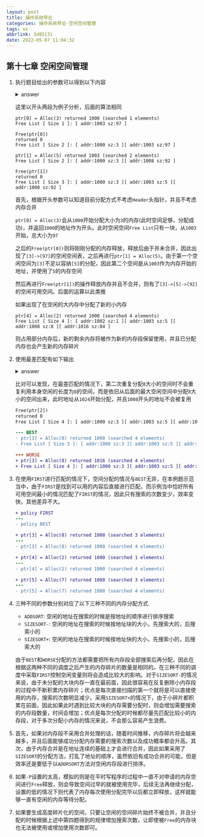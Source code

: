 ```yaml
---
layout: post
title: 操作系统导论
categories: 操作系统导论-空闲空间管理
tags: os
abbrlink: 3d85131
date: 2022-05-07 11:04:32
---
```


## 第十七章 空闲空间管理

1. 执行题目给出的参数可以得到以下内容

    <details>

    <summary> answer </summary>

    ```log
    seed 0
    size 100
    baseAddr 1000
    headerSize 0
    alignment -1
    policy BEST
    listOrder ADDRSORT
    coalesce False
    numOps 10
    range 10
    percentAlloc 50
    allocList
    compute True

    ptr[0] = Alloc(3) returned 1000 (searched 1 elements)
    Free List [ Size 1 ]: [ addr:1003 sz:97 ]

    Free(ptr[0])
    returned 0
    Free List [ Size 2 ]: [ addr:1000 sz:3 ][ addr:1003 sz:97 ]

    ptr[1] = Alloc(5) returned 1003 (searched 2 elements)
    Free List [ Size 2 ]: [ addr:1000 sz:3 ][ addr:1008 sz:92 ]

    Free(ptr[1])
    returned 0
    Free List [ Size 3 ]: [ addr:1000 sz:3 ][ addr:1003 sz:5 ][ addr:1008 sz:92 ]

    ptr[2] = Alloc(8) returned 1008 (searched 3 elements)
    Free List [ Size 3 ]: [ addr:1000 sz:3 ][ addr:1003 sz:5 ][ addr:1016 sz:84 ]

    Free(ptr[2])
    returned 0
    Free List [ Size 4 ]: [ addr:1000 sz:3 ][ addr:1003 sz:5 ][ addr:1008 sz:8 ][ addr:1016 sz:84 ]

    ptr[3] = Alloc(8) returned 1008 (searched 4 elements)
    Free List [ Size 3 ]: [ addr:1000 sz:3 ][ addr:1003 sz:5 ][ addr:1016 sz:84 ]

    Free(ptr[3])
    returned 0
    Free List [ Size 4 ]: [ addr:1000 sz:3 ][ addr:1003 sz:5 ][ addr:1008 sz:8 ][ addr:1016 sz:84 ]

    ptr[4] = Alloc(2) returned 1000 (searched 4 elements)
    Free List [ Size 4 ]: [ addr:1002 sz:1 ][ addr:1003 sz:5 ][ addr:1008 sz:8 ][ addr:1016 sz:84 ]

    ptr[5] = Alloc(7) returned 1008 (searched 4 elements)
    Free List [ Size 4 ]: [ addr:1002 sz:1 ][ addr:1003 sz:5 ][ addr:1015 sz:1 ][ addr:1016 sz:84 ]
    ```

    </details>

    这里以开头两段为例子分析，后面的算法相同

    ```log
    ptr[0] = Alloc(3) returned 1000 (searched 1 elements)
    Free List [ Size 1 ]: [ addr:1003 sz:97 ]

    Free(ptr[0])
    returned 0
    Free List [ Size 2 ]: [ addr:1000 sz:3 ][ addr:1003 sz:97 ]

    ptr[1] = Alloc(5) returned 1003 (searched 2 elements)
    Free List [ Size 2 ]: [ addr:1000 sz:3 ][ addr:1008 sz:92 ]

    Free(ptr[1])
    returned 0
    Free List [ Size 3 ]: [ addr:1000 sz:3 ][ addr:1003 sz:5 ][ addr:1008 sz:92 ]
    ```

    首先，根据开头参数可以知道目前分配方式不考虑`Header`头指针，并且不考虑内存合并

    `ptr[0] = Alloc(3)`会从`1000`开始分配大小为`3`的内存(此时空间足够，分配成功)，并返回`1000`的地址作为开头。此时空闲空间`Free List`只有一块，从`1003`开始，总大小为`97`

    之后的`Free(ptr[0])`则将刚刚分配的内存释放，释放后由于并未合并，因此出现了`[3]->[97]`的空闲空间表，之后再进行`ptr[1] = Alloc(5)`。由于第一个空闲空间为`[3]`不足以容纳`[5]`的分配，因此第二个空间是从`1003`作为内存开始的地址，并使用了`5`的内存空间

    然后再进行`Free(ptr[1])`的操作释放内存并且不合并，则有了`[3]->[5]->[92]`的空闲可用空间。后面的运算以此类推

    如果出现了在空闲的大内存中分配了新的小内存

    ```log
    ptr[4] = Alloc(2) returned 1000 (searched 4 elements)
    Free List [ Size 4 ]: [ addr:1002 sz:1 ][ addr:1003 sz:5 ][ addr:1008 sz:8 ][ addr:1016 sz:84 ]
    ```

    则占用部分内存后，新的剩余内存将被作为新的内存段保留使用，并且已分配内存也会产生新的内存碎片

2. 使用最差匹配有如下输出

    <details>

    <summary> answer </summary>

    ```log
    seed 0
    size 100
    baseAddr 1000
    headerSize 0
    alignment -1
    policy WORST
    listOrder ADDRSORT
    coalesce False
    numOps 10
    range 10
    percentAlloc 50
    allocList
    compute True

    ptr[0] = Alloc(3) returned 1000 (searched 1 elements)
    Free List [ Size 1 ]: [ addr:1003 sz:97 ]

    Free(ptr[0])
    returned 0
    Free List [ Size 2 ]: [ addr:1000 sz:3 ][ addr:1003 sz:97 ]

    ptr[1] = Alloc(5) returned 1003 (searched 2 elements)
    Free List [ Size 2 ]: [ addr:1000 sz:3 ][ addr:1008 sz:92 ]

    Free(ptr[1])
    returned 0
    Free List [ Size 3 ]: [ addr:1000 sz:3 ][ addr:1003 sz:5 ][ addr:1008 sz:92 ]

    ptr[2] = Alloc(8) returned 1008 (searched 3 elements)
    Free List [ Size 3 ]: [ addr:1000 sz:3 ][ addr:1003 sz:5 ][ addr:1016 sz:84 ]

    Free(ptr[2])
    returned 0
    Free List [ Size 4 ]: [ addr:1000 sz:3 ][ addr:1003 sz:5 ][ addr:1008 sz:8 ][ addr:1016 sz:84 ]

    ptr[3] = Alloc(8) returned 1016 (searched 4 elements)
    Free List [ Size 4 ]: [ addr:1000 sz:3 ][ addr:1003 sz:5 ][ addr:1008 sz:8 ][ addr:1024 sz:76 ]

    Free(ptr[3])
    returned 0
    Free List [ Size 5 ]: [ addr:1000 sz:3 ][ addr:1003 sz:5 ][ addr:1008 sz:8 ][ addr:1016 sz:8 ][ addr:1024 sz:76 ]

    ptr[4] = Alloc(2) returned 1024 (searched 5 elements)
    Free List [ Size 5 ]: [ addr:1000 sz:3 ][ addr:1003 sz:5 ][ addr:1008 sz:8 ][ addr:1016 sz:8 ][ addr:1026 sz:74 ]

    ptr[5] = Alloc(7) returned 1026 (searched 5 elements)
    Free List [ Size 5 ]: [ addr:1000 sz:3 ][ addr:1003 sz:5 ][ addr:1008 sz:8 ][ addr:1016 sz:8 ][ addr:1033 sz:67 ]
    ```

    </details>

    比对可以发现，在最差匹配的情况下，第二次重复分配`8`大小的空间时不会重复利用本身空闲的长度为`8`的空间，而是依旧从后面的最大空闲空间中分配`8`大小的空间出来，此时地址从`1024`开始分配，并且`1008`开头的地址不会被复用

    ```diff
    Free(ptr[2])
    returned 0
    Free List [ Size 4 ]: [ addr:1000 sz:3 ][ addr:1003 sz:5 ][ addr:1008 sz:8 ][ addr:1016 sz:84 ]

    --- BEST
    - ptr[3] = Alloc(8) returned 1008 (searched 4 elements)
    - Free List [ Size 3 ]: [ addr:1000 sz:3 ][ addr:1003 sz:5 ][ addr:1016 sz:84 ]

    +++ WORSE
    + ptr[3] = Alloc(8) returned 1016 (searched 4 elements)
    + Free List [ Size 4 ]: [ addr:1000 sz:3 ][ addr:1003 sz:5 ][ addr:1008 sz:8 ][ addr:1024 sz:76 ]
    ```

3. 在使用`FIRST`进行匹配的情况下，空间分配的情况与`BEST`无异，在本例题示范当中，由于`FIRST`是找到可以用的内容后直接进行匹配，而示例当中恰好所有可用空间最小的情况匹配了`FIRST`的情况，因此只有搜索的次数变少，效率变快，其他差异不大。

    ```diff
    + policy FIRST
    ---
    - policy BEST
    
    + ptr[3] = Alloc(8) returned 1008 (searched 3 elements)
    ---
    - ptr[3] = Alloc(8) returned 1008 (searched 4 elements)
    
    + ptr[4] = Alloc(2) returned 1000 (searched 1 elements)
    ---
    - ptr[4] = Alloc(2) returned 1000 (searched 4 elements)
    
    + ptr[5] = Alloc(7) returned 1008 (searched 3 elements)
    ---
    - ptr[5] = Alloc(7) returned 1008 (searched 4 elements)
    ```

4. 三种不同的参数分别对应了以下三种不同的内存分配方式

   * `ADDSORT`: 空闲的地址在搜索的时候是按地址的顺序进行排序搜索
   * `SIZESORT-`: 空闲的地址在搜索的时候按地址块的大小，先搜索大的，后搜索小的
   * `SIZESORT+`: 空闲的地址在搜索的时候按地址快的大小，先搜索小的，后搜索大的

    由于`BEST`和`WORSE`分配的方法都需要把所有内存段全部搜索后再分配，因此在根据这两种不同的调度之后产生的内存碎片的数量是相同的。在三种不同的调度中采取`FIRST`控制空闲变量则将会造成比较大的影响。对于`SIZESORT-`的情况来说，由于未分配的大块内存一直在最前面，因此很容易在反复删除小内存段的过程中不断积累内存碎片；优点是每次直接扫描的第一个就将是可以直接使用的内存，搜索的次数明显减少。采用`SIZESORT+`的情况下，由于小碎片都积累在前面，因此如果此时遇到比较大块的内存需要分配时，则会增加需要搜索的内存段数量，时间会增加；优点是每次分配的时候都尽量先匹配比较小的内存段，对于多次分配小内存的情况来说，不会那么容易产生浪费。

5. 首先，如果对内存段不采用合并处理的话，随着时间推移，内存碎片将会越来越多，并且后面能够成功分配内存需要的搜索次数以及成功概率都会升高。其次，由于内存合并是在地址连续的基础上才会进行合并，因此如果采用了`SIZESORT`的分配方法，打乱了地址的顺序，虽然依旧有成功合并的可能，但是效率还是要低于以`ADDRSORT`方法对空闲内存段进行排序。

6. 如果`-P`设置的太高，模拟的则是在平时写程序的过程中一直不对申请的内存空间进行`Free`释放，则会导致空间过早的就被使用完毕，后续无法再继续分配，设置的低的情况下则代表了内存每次使用分配完毕以后都立即释放，这样就能够一直有空闲的内存等待分配。

7. 如果要生成高度碎片化的空间，只要让空闲的空间碎片始终不被合并，并且分配的时候根据上述中第四题得到的规律增加搜索次数，让即使被`Free`的内存块也无法被使用或增加使用次数即可。

